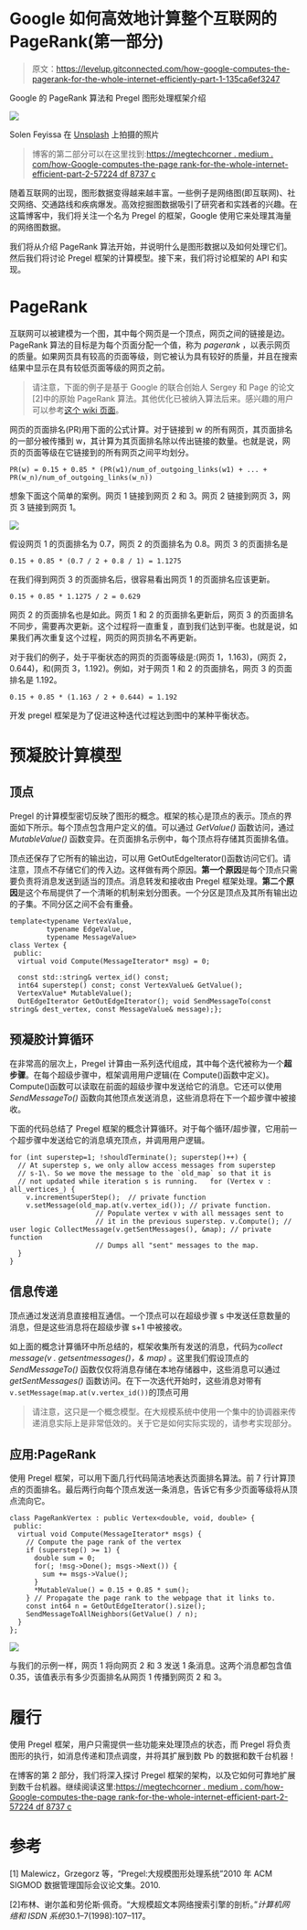 # Google 如何高效地计算整个互联网的 PageRank(第一部分)

> 原文：<https://levelup.gitconnected.com/how-google-computes-the-pagerank-for-the-whole-internet-efficiently-part-1-135ca6ef3247>

Google 的 PageRank 算法和 Pregel 图形处理框架介绍

![](img/85a6d12eae1d5bf0a2bd2fc8ccd69c7d.png)

Solen Feyissa 在 [Unsplash](https://unsplash.com?utm_source=medium&utm_medium=referral) 上拍摄的照片

> 博客的第二部分可以在这里找到:[https://megtechcorner . medium . com/how-Google-computes-the-page rank-for-the-whole-internet-efficient-part-2-57224 df 8737 c](https://megtechcorner.medium.com/how-google-computes-the-pagerank-for-the-whole-internet-efficiently-part-2-57224df8737c)

随着互联网的出现，图形数据变得越来越丰富。一些例子是网络图(即互联网)、社交网络、交通路线和疾病爆发。高效挖掘图数据吸引了研究者和实践者的兴趣。在这篇博客中，我们将关注一个名为 Pregel 的框架，Google 使用它来处理其海量的网络图数据。

我们将从介绍 PageRank 算法开始，并说明什么是图形数据以及如何处理它们。然后我们将讨论 Pregel 框架的计算模型。接下来，我们将讨论框架的 API 和实现。

# PageRank

互联网可以被建模为一个图，其中每个网页是一个顶点，网页之间的链接是边。PageRank 算法的目标是为每个页面分配一个值，称为 *pagerank* ，以表示网页的质量。如果网页具有较高的页面等级，则它被认为具有较好的质量，并且在搜索结果中显示在具有较低页面等级的网页之前。

> 请注意，下面的例子是基于 Google 的联合创始人 Sergey 和 Page 的论文[2]中的原始 PageRank 算法。其他优化已被纳入算法后来。感兴趣的用户可以参考[这个 wiki 页面](https://en.wikipedia.org/wiki/PageRank#Variations)。

网页的页面排名(PR)用下面的公式计算。对于链接到 w 的所有网页，其页面排名的一部分被传播到 w，其计算为其页面排名除以传出链接的数量。也就是说，网页的页面等级在它链接到的所有网页之间平均划分。

```
PR(w) = 0.15 + 0.85 * (PR(w1)/num_of_outgoing_links(w1) + ... + PR(w_n)/num_of_outgoing_links(w_n))
```

想象下面这个简单的案例。网页 1 链接到网页 2 和 3。网页 2 链接到网页 3，网页 3 链接到网页 1。

![](img/b7d651ccdd376bd3b4a0cb20fdfe5321.png)

假设网页 1 的页面排名为 0.7，网页 2 的页面排名为 0.8。网页 3 的页面排名是

```
0.15 + 0.85 * (0.7 / 2 + 0.8 / 1) = 1.1275
```

在我们得到网页 3 的页面排名后，很容易看出网页 1 的页面排名应该更新。

```
0.15 + 0.85 * 1.1275 / 2 = 0.629
```

网页 2 的页面排名也是如此。网页 1 和 2 的页面排名更新后，网页 3 的页面排名不同步，需要再次更新。这个过程将一直重复，直到我们达到平衡。也就是说，如果我们再次重复这个过程，网页的网页排名不再更新。

对于我们的例子，处于平衡状态的网页的页面等级是:(网页 1，1.163)，(网页 2，0.644)，和(网页 3，1.192)。例如，对于网页 1 和 2 的页面排名，网页 3 的页面排名是 1.192。

```
0.15 + 0.85 * (1.163 / 2 + 0.644) = 1.192
```

开发 pregel 框架是为了促进这种迭代过程达到图中的某种平衡状态。

# 预凝胶计算模型

## 顶点

Pregel 的计算模型密切反映了图形的概念。框架的核心是顶点的表示。顶点的界面如下所示。每个顶点包含用户定义的值。可以通过 *GetValue()* 函数访问，通过 *MutableValue()* 函数变异。在页面排名示例中，每个顶点将存储其页面排名值。

顶点还保存了它所有的输出边，可以用 GetOutEdgeIterator()函数访问它们。请注意，顶点不存储它们的传入边。这样做有两个原因。**第一个原因**是每个顶点只需要负责将消息发送到适当的顶点。消息转发和接收由 Pregel 框架处理。**第二个原因**是这个布局提供了一个清晰的机制来划分图表。一个分区是顶点及其所有输出边的子集。不同分区之间不会有重叠。

```
template<typename VertexValue, 
         typename EdgeValue, 
         typename MessageValue>
class Vertex {
 public:
  virtual void Compute(MessageIterator* msg) = 0;

  const std::string& vertex_id() const;
  int64 superstep() const; const VertexValue& GetValue();
  VertexValue* MutableValue();
  OutEdgeIterator GetOutEdgeIterator(); void SendMessageTo(const string& dest_vertex, const MessageValue& message);};
```

## 预凝胶计算循环

在非常高的层次上，Pregel 计算由一系列迭代组成，其中每个迭代被称为一个**超步骤**。在每个超级步骤中，框架调用用户逻辑(在 Compute()函数中定义)。Compute()函数可以读取在前面的超级步骤中发送给它的消息。它还可以使用 *SendMessageTo()* 函数向其他顶点发送消息，这些消息将在下一个超步骤中被接收。

下面的代码总结了 Pregel 框架的概念计算循环。对于每个循环/超步骤，它用前一个超步骤中发送给它的消息填充顶点，并调用用户逻辑。

```
for (int superstep=1; !shouldTerminate(); superstep()++) {
  // At superstep s, we only allow access messages from superstep 
  // s-1\. So we move the message to the `old_map` so that it is 
  // not updated while iteration s is running.   for (Vertex v : all_vertices_) {
    v.incrementSuperStep();  // private function
    v.setMessage(old_map.at(v.vertex_id()); // private function. 
                     // Populate vertex v with all messages sent to 
                     // it in the previous superstep. v.Compute(); // user logic CollectMessage(v.getSentMessages(), &map); // private function
                     // Dumps all "sent" messages to the map.
  }
}
```

## 信息传递

顶点通过发送消息直接相互通信。一个顶点可以在超级步骤 s 中发送任意数量的消息，但是这些消息将在超级步骤 s+1 中被接收。

如上面的概念计算循环中所总结的，框架收集所有发送的消息，代码为*collect message(v . getsentmessages()，& map)* 。这里我们假设顶点的 *SendMessageTo()* 函数仅仅将消息存储在本地存储器中，这些消息可以通过 *getSentMessages()* 函数访问。在下一次迭代开始时，这些消息对带有`v.setMessage(map.at(v.vertex_id())`的顶点可用

> 请注意，这只是一个概念模型。在大规模系统中使用一个集中的协调器来传递消息实际上是非常低效的。关于它是如何实际实现的，请参考实现部分。

## 应用:PageRank

使用 Pregel 框架，可以用下面几行代码简洁地表达页面排名算法。前 7 行计算顶点的页面排名。最后两行向每个顶点发送一条消息，告诉它有多少页面等级将从顶点流向它。

```
class PageRankVertex : public Vertex<double, void, double> {
 public:
  virtual void Compute(MessageIterator* msgs) {
    // Compute the page rank of the vertex
    if (superstep() >= 1) {
      double sum = 0;
      for(; !msg->Done(); msgs->Next()) {
        sum += msgs->Value();
      }
      *MutableValue() = 0.15 + 0.85 * sum();    
    } // Propagate the page rank to the webpage that it links to.
    const int64 n = GetOutEdgeIterator().size();
    SendMessageToAllNeighbors(GetValue() / n);
  }
};
```

![](img/f6774695bba1724bb49f456bff3dc380.png)

与我们的示例一样，网页 1 将向网页 2 和 3 发送 1 条消息。这两个消息都包含值 0.35，该值表示有多少页面排名从网页 1 传播到网页 2 和 3。

# 履行

使用 Pregel 框架，用户只需提供一些功能来处理顶点的状态，而 Pregel 将负责图形的执行，如消息传递和顶点调度，并将其扩展到数 Pb 的数据和数千台机器！

在博客的第 2 部分，我们将深入探讨 Pregel 框架的架构，以及它如何可靠地扩展到数千台机器。继续阅读这里:[https://megtechcorner . medium . com/how-Google-computes-the-page rank-for-the-whole-internet-efficient-part-2-57224 df 8737 c](https://megtechcorner.medium.com/how-google-computes-the-pagerank-for-the-whole-internet-efficiently-part-2-57224df8737c)

# 参考

[1] Malewicz，Grzegorz 等，“Pregel:大规模图形处理系统”2010 年 ACM SIGMOD 数据管理国际会议论文集。2010.

[2]布林、谢尔盖和劳伦斯·佩奇。“大规模超文本网络搜索引擎的剖析。”*计算机网络和 ISDN 系统*30.1–7(1998):107–117。